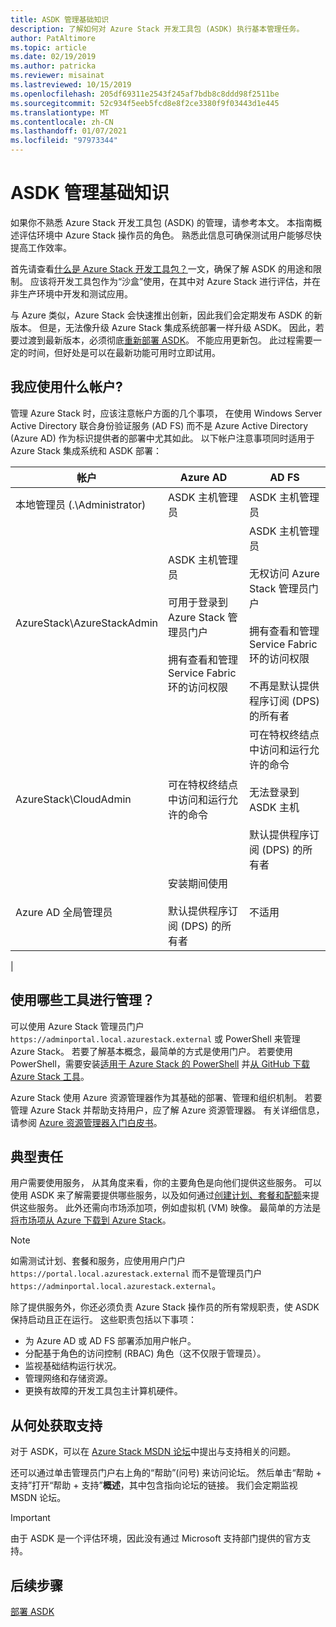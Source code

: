 ```yaml
---
title: ASDK 管理基础知识
description: 了解如何对 Azure Stack 开发工具包 (ASDK) 执行基本管理任务。
author: PatAltimore
ms.topic: article
ms.date: 02/19/2019
ms.author: patricka
ms.reviewer: misainat
ms.lastreviewed: 10/15/2019
ms.openlocfilehash: 205df69311e2543f245af7bdb8c8ddd98f2511be
ms.sourcegitcommit: 52c934f5eeb5fcd8e8f2ce3380f9f03443d1e445
ms.translationtype: MT
ms.contentlocale: zh-CN
ms.lasthandoff: 01/07/2021
ms.locfileid: "97973344"
---
```

# <a name="asdk-admin-basics"></a>ASDK 管理基础知识
如果你不熟悉 Azure Stack 开发工具包 (ASDK) 的管理，请参考本文。 本指南概述评估环境中 Azure Stack 操作员的角色。 熟悉此信息可确保测试用户能够尽快提高工作效率。

首先请查看[什么是 Azure Stack 开发工具包？](asdk-what-is.md)一文，确保了解 ASDK 的用途和限制。 应该将开发工具包作为“沙盒”使用，在其中对 Azure Stack 进行评估，并在非生产环境中开发和测试应用。 

与 Azure 类似，Azure Stack 会快速推出创新，因此我们会定期发布 ASDK 的新版本。 但是，无法像升级 Azure Stack 集成系统部署一样升级 ASDK。 因此，若要过渡到最新版本，必须彻底[重新部署 ASDK](asdk-redeploy.md)。 不能应用更新包。 此过程需要一定的时间，但好处是可以在最新功能可用时立即试用。 

## <a name="what-account-should-i-use"></a>我应使用什么帐户?
管理 Azure Stack 时，应该注意帐户方面的几个事项， 在使用 Windows Server Active Directory 联合身份验证服务 (AD FS) 而不是 Azure Active Directory (Azure AD) 作为标识提供者的部署中尤其如此。 以下帐户注意事项同时适用于 Azure Stack 集成系统和 ASDK 部署：

|帐户|Azure AD|AD FS|
|-----|-----|-----|
|本地管理员 (.\Administrator)|ASDK 主机管理员|ASDK 主机管理员|
|AzureStack\AzureStackAdmin|ASDK 主机管理员<br><br>可用于登录到 Azure Stack 管理员门户<br><br>拥有查看和管理 Service Fabric 环的访问权限|ASDK 主机管理员<br><br>无权访问 Azure Stack 管理员门户<br><br>拥有查看和管理 Service Fabric 环的访问权限<br><br>不再是默认提供程序订阅 (DPS) 的所有者|
|AzureStack\CloudAdmin|可在特权终结点中访问和运行允许的命令|可在特权终结点中访问和运行允许的命令<br><br>无法登录到 ASDK 主机<br><br>默认提供程序订阅 (DPS) 的所有者|
|Azure AD 全局管理员|安装期间使用<br><br>默认提供程序订阅 (DPS) 的所有者|不适用|
|

## <a name="what-tools-do-i-use-to-manage"></a>使用哪些工具进行管理？
可以使用 Azure Stack 管理员门户 `https://adminportal.local.azurestack.external` 或 PowerShell 来管理 Azure Stack。 若要了解基本概念，最简单的方式是使用门户。 若要使用 PowerShell，需要安装[适用于 Azure Stack 的 PowerShell](asdk-post-deploy.md#install-azure-stack-powershell) 并[从 GitHub 下载 Azure Stack 工具](asdk-post-deploy.md#download-the-azure-stack-tools)。

Azure Stack 使用 Azure 资源管理器作为其基础的部署、管理和组织机制。 若要管理 Azure Stack 并帮助支持用户，应了解 Azure 资源管理器。 有关详细信息，请参阅 [Azure 资源管理器入门白皮书](https://download.microsoft.com/download/E/A/4/EA4017B5-F2ED-449A-897E-BD92E42479CE/Getting_Started_With_Azure_Resource_Manager_white_paper_EN_US.pdf)。

## <a name="your-typical-responsibilities"></a>典型责任
用户需要使用服务， 从其角度来看，你的主要角色是向他们提供这些服务。 可以使用 ASDK 来了解需要提供哪些服务，以及如何通过[创建计划、套餐和配额](../operator/tutorial-offer-services.md)来提供这些服务。 此外还需向市场添加项，例如虚拟机 (VM) 映像。 最简单的方法是[将市场项从 Azure 下载到 Azure Stack](../operator/azure-stack-create-and-publish-marketplace-item.md)。

> [!NOTE]
> 如需测试计划、套餐和服务，应使用用户门户 `https://portal.local.azurestack.external` 而不是管理员门户 `https://adminportal.local.azurestack.external`。

除了提供服务外，你还必须负责 Azure Stack 操作员的所有常规职责，使 ASDK 保持启动且正在运行。 这些职责包括以下事项：
- 为 Azure AD 或 AD FS 部署添加用户帐户。
- 分配基于角色的访问控制 (RBAC) 角色（这不仅限于管理员）。
- 监视基础结构运行状况。
- 管理网络和存储资源。
- 更换有故障的开发工具包主计算机硬件。

## <a name="where-to-get-support"></a>从何处获取支持
对于 ASDK，可以在 [Azure Stack MSDN 论坛](https://social.msdn.microsoft.com/Forums/azure/home?forum=azurestack)中提出与支持相关的问题。

还可以通过单击管理员门户右上角的“帮助”(问号) 来访问论坛。 然后单击“帮助 + 支持”打开“帮助 + 支持”**概述**，其中包含指向论坛的链接。 我们会定期监视 MSDN 论坛。  

> [!IMPORTANT]
> 由于 ASDK 是一个评估环境，因此没有通过 Microsoft 支持部门提供的官方支持。

## <a name="next-steps"></a>后续步骤
[部署 ASDK](asdk-install.md)
